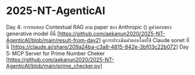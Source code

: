 # 2025-NT-AgenticAI
Day 4: การทดสอบ Contextual RAG ตาม paper ของ Anthropic () ดูคำตอบของ generative model ที่นี่ [https://github.com/aekanun2020/2025-NT-AgenticAI/blob/main/result-from-day2] ดูการประเมินคำตอบโดยใช้ Claude sonet ที่นี่ [https://claude.ai/share/209a24ba-c3a8-4815-842e-3bf03c22b072]
Day 5: MCP Server for Prime Number Cheker [https://github.com/aekanun2020/2025-NT-AgenticAI/blob/main/prime_checker.py]
